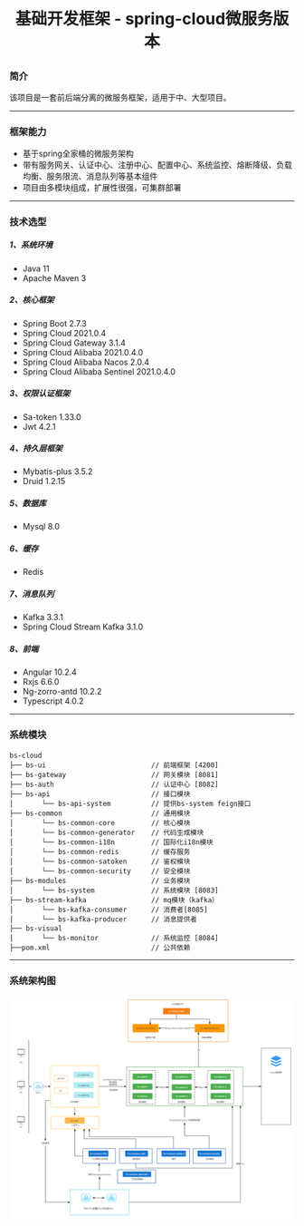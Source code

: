 <h1 style="margin: 30px 0 30px; font-weight: bold;text-align: center">基础开发框架 - spring-cloud微服务版本</h1>

### 简介

该项目是一套前后端分离的微服务框架，适用于中、大型项目。
<hr>

### 框架能力

- 基于spring全家桶的微服务架构
- 带有服务网关、认证中心、注册中心、配置中心、系统监控、熔断降级、负载均衡、服务限流、消息队列等基本组件
- 项目由多模块组成，扩展性很强，可集群部署
<hr>

### 技术选型

##### 1、系统环境

- Java 11
- Apache Maven 3

##### 2、核心框架

- Spring Boot 2.7.3
- Spring Cloud 2021.0.4
- Spring Cloud Gateway 3.1.4
- Spring Cloud Alibaba 2021.0.4.0
- Spring Cloud Alibaba Nacos 2.0.4
- Spring Cloud Alibaba Sentinel 2021.0.4.0

##### 3、权限认证框架
- Sa-token 1.33.0
- Jwt 4.2.1

##### 4、持久层框架
- Mybatis-plus 3.5.2
- Druid  1.2.15

##### 5、数据库
- Mysql 8.0

##### 6、缓存
- Redis

##### 7、消息队列
- Kafka 3.3.1
- Spring Cloud Stream Kafka 3.1.0

##### 8、前端
- Angular 10.2.4
- Rxjs 6.6.0
- Ng-zorro-antd 10.2.2
- Typescript 4.0.2
<hr>

### 系统模块

    bs-cloud    
    ├── bs-ui                          // 前端框架 [4200]
    ├── bs-gateway                     // 网关模块 [8081]
    ├── bs-auth                        // 认证中心 [8082]
    ├── bs-api                         // 接口模块
    │       └── bs-api-system          // 提供bs-system feign接口
    ├── bs-common                      // 通用模块
    │       └── bs-common-core         // 核心模块
    │       └── bs-common-generator    // 代码生成模块
    │       └── bs-common-i18n         // 国际化i18n模块
    │       └── bs-common-redis        // 缓存服务
    │       └── bs-common-satoken      // 鉴权模块
    │       └── bs-common-security     // 安全模块
    ├── bs-modules                     // 业务模块
    │       └── bs-system              // 系统模块 [8083]
    ├── bs-stream-kafka                // mq模块（kafka）
    │       └── bs-kafka-consumer      // 消费者[8085]
    │       └── bs-kafka-producer      // 消息提供者
    ├── bs-visual
    │       └── bs-monitor             // 系统监控 [8084]
    ├──pom.xml                         // 公共依赖
<hr>

### 系统架构图
<img src="bs-doc/image/bs-cloud-framework.png">

